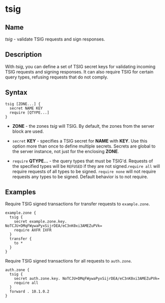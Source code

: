 # tsig

## Name

*tsig* - validate TSIG requests and sign responses.

## Description

With *tsig*, you can define a set of TSIG secret keys for validating incoming TSIG requests and signing
responses. It can also require TSIG for certain query types, refusing requests that do not comply.

## Syntax

~~~
tsig [ZONE...] {
  secret NAME KEY
  require [QTYPE...]
}
~~~

   * **ZONE** - the zones *tsig* will TSIG.  By default, the zones from the server block are used. 

   * `secret` **KEY** - specifies a TSIG secret for **NAME** with **KEY**. Use this option more than once
   to define multiple secrets. Secrets are global to the server instance, not just for the enclosing **ZONE**.

   * `require` **QTYPE...** - the query types that must be TSIG'd. Requests of the specified types
   will be `REFUSED` if they are not signed.`require all` will require requests of all types to be
   signed. `require none` will not require requests any types to be signed. Default behavior is to not require.

## Examples

Require TSIG signed transactions for transfer requests to `example.zone`.
 
```
example.zone {
  tsig {
    secret example.zone.key. NoTCJU+DMqFWywaPyxSijrDEA/eC3nK0xi3AMEZuPVk=
    require AXFR IXFR
  }
  transfer {
    to *
  }
}
```

Require TSIG signed transactions for all requests to `auth.zone`.

```
auth.zone {
  tsig {
    secret auth.zone.key. NoTCJU+DMqFWywaPyxSijrDEA/eC3nK0xi3AMEZuPVk=
    require all
  }
  forward . 10.1.0.2
}
```
